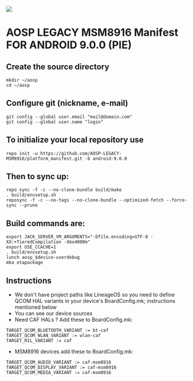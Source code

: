 <img src="https://github.com/AOSP-Legacy-MSM8916/platform_manifest/raw/pie-r1/pie-logo.png">

AOSP LEGACY MSM8916 Manifest FOR ANDROID 9.0.0 (PIE)
====================

Create the source directory
---------------------------

    mkdir ~/aosp
    cd ~/aosp
    

Configure git (nickname, e-mail)
-------------------------------------

    git config --global user.email "mail@domain.com"
    git config --global user.name "login"
    

To initialize your local repository use
---------------------------------------

    repo init -u https://github.com/AOSP-LEGACY-MSM8916/platform_manifest.git -b android-9.0.0
    

Then to sync up:
----------------

    repo sync -f -c --no-clone-bundle build/make
    . build/envsetup.sh
    reposync -f -c --no-tags --no-clone-bundle --optimized-fetch --force-sync --prune

Build commands are:
----------------
    export JACK_SERVER_VM_ARGUMENTS="-Dfile.encoding=UTF-8 -XX:+TieredCompilation -Xmx4000m"
    export USE_CCACHE=1
    . build/envsetup.sh
    lunch aosp_$device-userdebug
    mka otapackage

Instructions
----------------
- We don't have project paths like LineageOS so you need to define QCOM HAL variants in your device's BoardConfig.mk; instructions mentioned below
- You can see our device sources
- Need CAF HALs ? Add these to BoardConfig.mk:
```
TARGET_QCOM_BLUETOOTH_VARIANT := bt-caf
TARGET_QCOM_WLAN_VARIANT := wlan-caf
TARGET_RIL_VARIANT := caf
```
- MSM8916 devices add these to BoardConfig.mk:
```
TARGET_QCOM_AUDIO_VARIANT := caf-msm8916
TARGET_QCOM_DISPLAY_VARIANT := caf-msm8916
TARGET_QCOM_MEDIA_VARIANT := caf-msm8916
```
